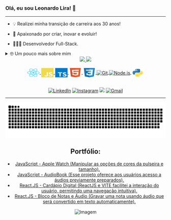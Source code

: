 <!--título-->

### Olá, eu sou Leonardo Lira! 👋

---

<!-- Presentation -->

- 💡 Realizei minha transição de carreira aos 30 anos!
- 🚀 Apaixonado por criar, inovar e evoluir!
- 👨🏾‍💻 Desenvolvedor Full-Stack. 

  <!-- Dropdown -->

<details>
  
  <summary>🤓 Um pouco mais sobre mim</summary>

  - ⚡ Tenho 30 anos e resolvi me aventurar no mundo da programação, o que era apenas curiosidade se tornou um sonho, trabalhar com desenvolvimento web! Me considero um bom conselheiro, flexível, com disposição e capacidade de ajudar e com visão analítica para fornecer as soluções exigidas em cada situação. 

  - 💬 10 anos de experiência com Recursos Humanos focado na área de tecnologia, atuo no gerenciamento de equipes de Aquisição de Talentos (times de 15 / 20 pessoas), na construção e desenvolvimento de projetos, estratégias de Talent Acquisition e Employer Branding com foco na Análise de Indicadores / KPIs e Inbound Recruitment para garantir eficiência e alta performance.
</details>

<!-- GithubStats -->
<div align="center">
  <a href="https://github.com/Leonardolira01" target="_blank">
    <img height="180cm" src="https://github-readme-stats.vercel.app/api?username=Leonardolira01&theme=neon&show_icons=true"/>
    <img height="180em" src="https://github-readme-stats.vercel.app/api/top-langs/?username=Leonardolira01&layout=compact&langs_count=6&theme=neon"/>
</div>

<div align="center">
<div style="display: inline_block"><br>
  <img align="center" alt="Rafa-React" height="30" width="40" src="https://raw.githubusercontent.com/devicons/devicon/master/icons/react/react-original.svg">
  <img align="center" alt="Rafa-Js" height="30" width="40" src="https://raw.githubusercontent.com/devicons/devicon/master/icons/javascript/javascript-plain.svg">
  <img align="center" alt="Rafa-Ts" height="30" width="40" src="https://raw.githubusercontent.com/devicons/devicon/master/icons/typescript/typescript-plain.svg">
  <img align="center" alt="Rafa-HTML" height="30" width="40" src="https://raw.githubusercontent.com/devicons/devicon/master/icons/html5/html5-original.svg">
  <img align="center" alt="Rafa-CSS" height="30" width="40" src="https://raw.githubusercontent.com/devicons/devicon/master/icons/css3/css3-original.svg">
  <img align="center" alt="Git" height="30" width="30" src="https://cdn.jsdelivr.net/gh/devicons/devicon/icons/git/git-original.svg">
  <img align="center" alt="Node.js" height="30" width="30" src="https://cdn.jsdelivr.net/gh/devicons/devicon/icons/nodejs/nodejs-original.svg">
  <img align="center" alt="Rafa-Python" height="30" width="40" src="https://raw.githubusercontent.com/devicons/devicon/master/icons/python/python-original.svg">
  <br>
</div>
<br>

<!-- Links -->
<div align="center">
  
[![LinkedIn](https://img.shields.io/badge/LinkedIn-0077B5?style=for-the-badge&logo=linkedin&logoColor=white)](https://www.linkedin.com/in/leonardolirarh/)
[![Instagram](https://img.shields.io/badge/Instagram-E4405F?style=for-the-badge&logo=instagram&logoColor=white)](https://www.instagram.com/leonardolira01/)
<a href="https://wa.me/5511953923881" target="_blank"><img src="https://img.shields.io/badge/WhatsApp-25D366?style=for-the-badge&logo=whatsapp&logoColor=white" target="_blank"></a>
[![Gmail](https://img.shields.io/badge/Gmail-D14836?style=for-the-badge&logo=gmail&logoColor=white)](emailto:leolira177@gmail.com)

---
</div>

<!--- snake --->
<div align="center">
  <img  src="https://github.com/1999AZZAR/1999AZZAR/blob/main/resources/img/grid-snake.svg"
       alt="snake" />
</a>
</div>

<!-- Portfolio -->
## Portfólio:
- [JavaScript - Apple Watch (Manipular as opções de cores da pulseira e tamanho).](https://leonardolira01.github.io/Apple-Watch-Projeto-Lira/)
- [JavaScript - AudioBook (Esse projeto oferece aos usuários acesso a áudios previamente preparados).](https://leonardolira01.github.io/Audiobook-Projeto-Lira/)
- [React.JS - Cardápio Digital (ReactJS e VITE facilitei a interação do usuário, permitindo uma navegação intuitiva).](https://leonardolira01.github.io/Cardapio-Digital-Projeto-Lira/)
- [React.JS - Bloco de Notas e Áudio (Gravar uma nota usando áudio que será convertido em texto automaticamente).](https://leonardolira01.github.io/Convertext-NOTES-Projeto-Lira/)


<!-- GIF -->
<p align="center">
  <img align="center" src="https://github.com/VariableBee/VariableBee/assets/77739311/4e9f41af-6b57-49a7-b15a-74322e96b4d7" alt="Imagem">
</p>


